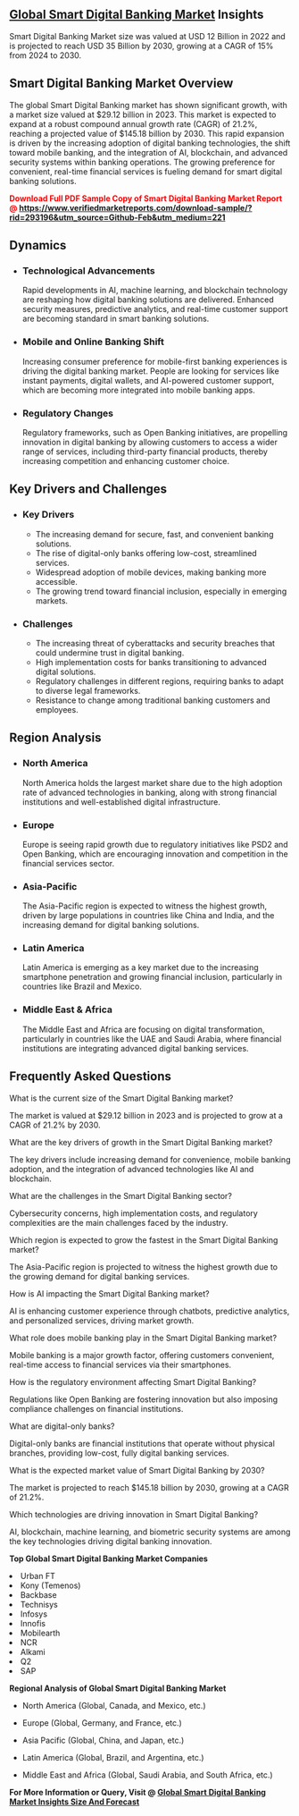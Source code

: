 <h2><a href="https://www.verifiedmarketreports.com/download-sample/?rid=293196&amp;utm_source=Github&amp;utm_medium=221" target="_blank">Global Smart Digital Banking Market</a> Insights</h2><p>Smart Digital Banking Market size was valued at USD 12 Billion in 2022 and is projected to reach USD 35 Billion by 2030, growing at a CAGR of 15% from 2024 to 2030.</p><p> <!DOCTYPE html> <html lang="en"> <head> <meta charset="UTF-8"> <meta name="viewport" content="width=device-width, initial-scale=1.0"> <meta name="description" content="In-depth market analysis of the Smart Digital Banking sector, including market size, dynamics, key drivers, challenges, and regional analysis."> <meta name="keywords" content="Smart Digital Banking, Market Overview, Key Drivers, Challenges, Regional Analysis, Industry Outlook, Market Value"> <title>Smart Digital Banking Market Overview and Insights</title> </head> <body> <h2>Smart Digital Banking Market Overview</h2> <p>The global Smart Digital Banking market has shown significant growth, with a market size valued at $29.12 billion in 2023. This market is expected to expand at a robust compound annual growth rate (CAGR) of 21.2%, reaching a projected value of $145.18 billion by 2030. This rapid expansion is driven by the increasing adoption of digital banking technologies, the shift toward mobile banking, and the integration of AI, blockchain, and advanced security systems within banking operations. The growing preference for convenient, real-time financial services is fueling demand for smart digital banking solutions.</p> <p><strong><p><span class=""><span style="color: #ff0000;"><strong>Download Full PDF Sample Copy of Smart Digital Banking Market Report</strong> @ </span><a href="https://www.verifiedmarketreports.com/download-sample/?rid=293196&amp;utm_source=Github-Feb&amp;utm_medium=221" target="_blank">https://www.verifiedmarketreports.com/download-sample/?rid=293196&amp;utm_source=Github-Feb&amp;utm_medium=221</a></span></p></strong></p> <h2>Dynamics</h2> <ul> <li><h3>Technological Advancements</h3> Rapid developments in AI, machine learning, and blockchain technology are reshaping how digital banking solutions are delivered. Enhanced security measures, predictive analytics, and real-time customer support are becoming standard in smart banking solutions. </li> <li><h3>Mobile and Online Banking Shift</h3> Increasing consumer preference for mobile-first banking experiences is driving the digital banking market. People are looking for services like instant payments, digital wallets, and AI-powered customer support, which are becoming more integrated into mobile banking apps. </li> <li><h3>Regulatory Changes</h3> Regulatory frameworks, such as Open Banking initiatives, are propelling innovation in digital banking by allowing customers to access a wider range of services, including third-party financial products, thereby increasing competition and enhancing customer choice. </li> </ul> <h2>Key Drivers and Challenges</h2> <ul> <li><h3>Key Drivers</h3> <ul> <li>The increasing demand for secure, fast, and convenient banking solutions.</li> <li>The rise of digital-only banks offering low-cost, streamlined services.</li> <li>Widespread adoption of mobile devices, making banking more accessible.</li> <li>The growing trend toward financial inclusion, especially in emerging markets.</li> </ul> </li> <li><h3>Challenges</h3> <ul> <li>The increasing threat of cyberattacks and security breaches that could undermine trust in digital banking.</li> <li>High implementation costs for banks transitioning to advanced digital solutions.</li> <li>Regulatory challenges in different regions, requiring banks to adapt to diverse legal frameworks.</li> <li>Resistance to change among traditional banking customers and employees.</li> </ul> </li> </ul> <h2>Region Analysis</h2> <ul> <li><h3>North America</h3> North America holds the largest market share due to the high adoption rate of advanced technologies in banking, along with strong financial institutions and well-established digital infrastructure. </li> <li><h3>Europe</h3> Europe is seeing rapid growth due to regulatory initiatives like PSD2 and Open Banking, which are encouraging innovation and competition in the financial services sector. </li> <li><h3>Asia-Pacific</h3> The Asia-Pacific region is expected to witness the highest growth, driven by large populations in countries like China and India, and the increasing demand for digital banking solutions. </li> <li><h3>Latin America</h3> Latin America is emerging as a key market due to the increasing smartphone penetration and growing financial inclusion, particularly in countries like Brazil and Mexico. </li> <li><h3>Middle East & Africa</h3> The Middle East and Africa are focusing on digital transformation, particularly in countries like the UAE and Saudi Arabia, where financial institutions are integrating advanced digital banking services.</li> </ul> <h2>Frequently Asked Questions</h2> <p>What is the current size of the Smart Digital Banking market?</p> <p>The market is valued at $29.12 billion in 2023 and is projected to grow at a CAGR of 21.2% by 2030.</p> <p>What are the key drivers of growth in the Smart Digital Banking market?</p> <p>The key drivers include increasing demand for convenience, mobile banking adoption, and the integration of advanced technologies like AI and blockchain.</p> <p>What are the challenges in the Smart Digital Banking sector?</p> <p>Cybersecurity concerns, high implementation costs, and regulatory complexities are the main challenges faced by the industry.</p> <p>Which region is expected to grow the fastest in the Smart Digital Banking market?</p> <p>The Asia-Pacific region is projected to witness the highest growth due to the growing demand for digital banking services.</p> <p>How is AI impacting the Smart Digital Banking market?</p> <p>AI is enhancing customer experience through chatbots, predictive analytics, and personalized services, driving market growth.</p> <p>What role does mobile banking play in the Smart Digital Banking market?</p> <p>Mobile banking is a major growth factor, offering customers convenient, real-time access to financial services via their smartphones.</p> <p>How is the regulatory environment affecting Smart Digital Banking?</p> <p>Regulations like Open Banking are fostering innovation but also imposing compliance challenges on financial institutions.</p> <p>What are digital-only banks?</p> <p>Digital-only banks are financial institutions that operate without physical branches, providing low-cost, fully digital banking services.</p> <p>What is the expected market value of Smart Digital Banking by 2030?</p> <p>The market is projected to reach $145.18 billion by 2030, growing at a CAGR of 21.2%.</p> <p>Which technologies are driving innovation in Smart Digital Banking?</p> <p>AI, blockchain, machine learning, and biometric security systems are among the key technologies driving digital banking innovation.</p> </body> </html> </p><p><strong>Top Global Smart Digital Banking Market Companies</strong></p><div data-test-id=""><p><li>Urban FT</li><li> Kony (Temenos)</li><li> Backbase</li><li> Technisys</li><li> Infosys</li><li> Innofis</li><li> Mobilearth</li><li> NCR</li><li> Alkami</li><li> Q2</li><li> SAP</li></p><div><strong>Regional Analysis of&nbsp;Global Smart Digital Banking Market</strong></div><ul><li dir="ltr"><p dir="ltr">North America&nbsp;(Global, Canada, and Mexico, etc.)</p></li><li dir="ltr"><p dir="ltr">Europe (Global, Germany, and France, etc.)</p></li><li dir="ltr"><p dir="ltr">Asia Pacific&nbsp;(Global, China, and Japan, etc.)</p></li><li dir="ltr"><p dir="ltr">Latin America&nbsp;(Global, Brazil, and Argentina, etc.)</p></li><li dir="ltr">Middle East and Africa&nbsp;(Global, Saudi Arabia, and South Africa, etc.)</li></ul><p><strong>For More Information or Query, Visit @&nbsp;</strong><strong><a href="https://www.verifiedmarketreports.com/product/smart-digital-banking-market/?utm_source=Github&amp;utm_medium=221" target="_blank">Global Smart Digital Banking Market Insights Size And Forecast</a></strong></p></div>
